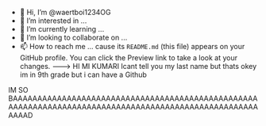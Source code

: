 - 👋 Hi, I’m @waertboi1234OG
- 👀 I’m interested in ...
- 🌱 I’m currently learning ...
- 💞️ I’m looking to collaborate on ...
- 📫 How to reach me ...
cause its `README.md` (this file) appears on your GitHub profile.
You can click the Preview link to take a look at your changes.
--->
HI MI KUMARI Icant tell you my last name but thats okey im in 9th grade but i can have a Github 
 
 
 
 
 
 
 
 
 
 
 
 
 
 
 
 
 
 
 IM SO BAAAAAAAAAAAAAAAAAAAAAAAAAAAAAAAAAAAAAAAAAAAAAAAAAAAAAAAAAAAAAAAAAAAAAAAAAAAAAAAAAAAAAAAAAAAAAAAAAAAAAAAAAD
 
